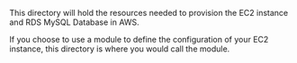 This directory will hold the resources needed to provision the EC2 instance and RDS MySQL Database in AWS. 

If you choose to use a module to define the configuration of your EC2 instance, this directory is where you would call the module. 